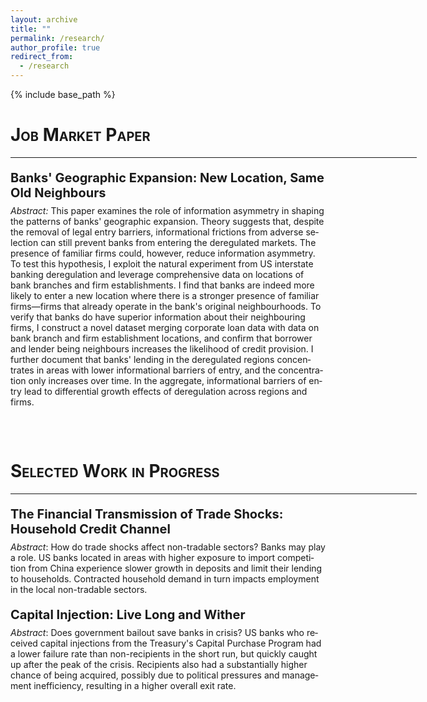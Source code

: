 ```yaml
---
layout: archive
title: ""
permalink: /research/
author_profile: true
redirect_from:
  - /research
---
```


{% include base_path %}


<html>
<head>
<style>

div.abstract {
  max-inline-size: 650px;
  word-wrap: break-word;
  hyphens: auto;
  text-align:justify;
  line-height: 1.5
}

</style>
</head>
<body>



<h1 style="font-variant:small-caps;">Job Market Paper</h1> 
<hr style="width:650px;text-align:left;margin-left:0">

<div lang="en" class="abstract">
<p style="font-size:20px;margin-bottom:-6px"><b>
Banks' Geographic Expansion: New Location, Same Old Neighbours
</b></p>
<p style="font-size:14px;">
<i>Abstract:</i> 
This paper examines the role of information asymmetry in shaping the patterns of banks' geographic expansion. Theory suggests that, despite the removal of legal entry barriers, informational frictions from adverse selection can still prevent banks from entering the deregulated markets. The presence of familiar firms could, however, reduce information asymmetry. To test this hypothesis, I exploit the natural experiment from US interstate banking deregulation and leverage comprehensive data on locations of bank branches and firm establishments. I find that banks are indeed more likely to enter a new location where there is a stronger presence of familiar firms&mdash;firms that already operate in the bank's original neighbourhoods. To verify that banks do have superior information about their neighbouring firms, I construct a novel dataset merging corporate loan data with data on bank branch and firm establishment locations, and confirm that borrower and lender being neighbours increases the likelihood of credit provision. I further document that banks' lending in the deregulated regions concentrates in areas with lower informational barriers of entry, and the concentration only increases over time. In the aggregate, informational barriers of entry lead to differential growth effects of deregulation across regions and firms.
</p>
</div>
<hr style="width:650px;text-align:left;margin-left:0;visibility:hidden;">


<br>
<h1 style="font-variant:small-caps;">Selected Work in Progress</h1> 
<hr style="width:650px;text-align:left;margin-left:0">

<div lang="en" class="abstract">
<p style="font-size:20px;margin-bottom:-6px;"><b>
The Financial Transmission of Trade Shocks: Household Credit Channel
</b></p>
<p style="font-size:14px;">
<i>Abstract</i>: How do trade shocks affect non-tradable sectors? Banks may play a role. US banks located in areas with higher exposure to import competition from China experience slower growth in deposits and limit their lending to households. Contracted household demand in turn impacts employment in the local non-tradable sectors.
</p>
</div>

<div lang="en" class="abstract">
<p style="font-size:20px;margin-bottom:-6px"><b>
Capital Injection: Live Long and Wither
</b></p>
<p style="font-size:14px;">
<i>Abstract</i>: Does government bailout save banks in crisis? US banks who received capital injections from the Treasury's Capital Purchase Program had a lower failure rate than non-recipients in the short run, but quickly caught up after the peak of the crisis. Recipients also had a substantially higher chance of being acquired, possibly due to political pressures and management inefficiency, resulting in a higher overall exit rate.
</p>
</div>


</body>
</html>